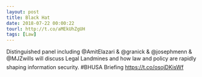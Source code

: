 ```yaml
---
layout: post
title: Black Hat
date: 2018-07-22 00:00:22
tourl: http://t.co/aMEkUhZgUH
tags: [Law]
---
```

Distinguished panel including @AmitElazari &amp; @granick &amp; @josephmenn &amp; @MJZwills will discuss Legal Landmines and how law and policy are rapidly shaping information security. #BHUSA Briefing https://t.co/osojDKisWf